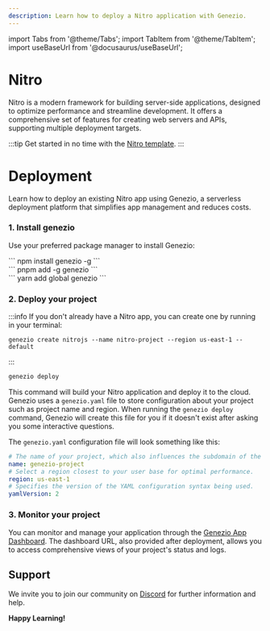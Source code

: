 ```yaml
---
description: Learn how to deploy a Nitro application with Genezio.
---
```


import Tabs from '@theme/Tabs';
import TabItem from '@theme/TabItem';
import useBaseUrl from '@docusaurus/useBaseUrl';

# Nitro

<head>
    <title>Nitro | Genezio Documentation</title>
</head>

Nitro is a modern framework for building server-side applications, designed to optimize performance and streamline development.
It offers a comprehensive set of features for creating web servers and APIs, supporting multiple deployment targets.

:::tip
Get started in no time with the [Nitro template](https://app.genez.io/start/deploy?repository=https://github.com/Genez-io/nitrojs-starter).
:::

# Deployment

Learn how to deploy an existing Nitro app using Genezio, a serverless deployment platform that simplifies app management and reduces costs.

### 1. Install genezio

Use your preferred package manager to install Genezio:

<Tabs>
  <TabItem className="tab-item" value="npm" label="npm">
<div id="step1-install-npm">
  ```
  npm install genezio -g
  ```
  </div>
  </TabItem>
  <TabItem className="tab-item" value="pnpm" label="pnpm">
  <div id="step1-install-pnpm">
  ```
  pnpm add -g genezio
  ```
  </div>
  </TabItem>
  <TabItem  className="tab-item" value="yarn" label="yarn">
  <div id="step1-install-yarn">
  ```
  yarn add global genezio
  ```
  </div>
  </TabItem>
</Tabs>

### 2. Deploy your project

:::info
If you don't already have a Nitro app, you can create one by running in your terminal:
```
genezio create nitrojs --name nitro-project --region us-east-1 --default
```
:::

```bash
genezio deploy
```

This command will build your Nitro application and deploy it to the cloud. Genezio uses a `genezio.yaml` file to store configuration about your project such as project name and region. When running the `genezio deploy` command, Genezio will create this file for you if it doesn't exist after asking you some interactive questions.

The `genezio.yaml` configuration file will look something like this:

```yaml
# The name of your project, which also influences the subdomain of the project.
name: genezio-project
# Select a region closest to your user base for optimal performance.
region: us-east-1
# Specifies the version of the YAML configuration syntax being used.
yamlVersion: 2
```

### 3. Monitor your project

You can monitor and manage your application through the [Genezio App Dashboard](https://app.genez.io/dashboard). The dashboard URL, also provided after deployment, allows you to access comprehensive views of your project's status and logs.

## Support <a href="#support" id="support"></a>

We invite you to join our community on [Discord](https://discord.gg/uc9H5YKjXv) for further information and help.

**Happy Learning!**
